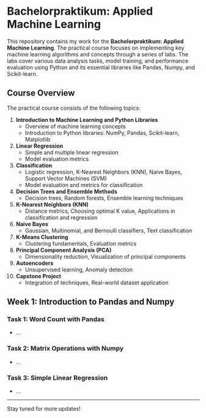 # Bachelorpraktikum: Applied Machine Learning

This repository contains my work for the **Bachelorpraktikum: Applied Machine Learning**. The practical course focuses on implementing key machine learning algorithms and concepts through a series of labs. The labs cover various data analysis tasks, model training, and performance evaluation using Python and its essential libraries like Pandas, Numpy, and Scikit-learn.

## Course Overview

The practical course consists of the following topics:
1. **Introduction to Machine Learning and Python Libraries**
   - Overview of machine learning concepts
   - Introduction to Python libraries: NumPy, Pandas, Scikit-learn, Matplotlib
2. **Linear Regression**
   - Simple and multiple linear regression
   - Model evaluation metrics
3. **Classification**
   - Logistic regression, K-Nearest Neighbors (KNN), Naive Bayes, Support Vector Machines (SVM)
   - Model evaluation and metrics for classification
4. **Decision Trees and Ensemble Methods**
   - Decision trees, Random forests, Ensemble learning techniques
5. **K-Nearest Neighbors (KNN)**
   - Distance metrics, Choosing optimal K value, Applications in classification and regression
6. **Naive Bayes**
   - Gaussian, Multinomial, and Bernoulli classifiers, Text classification
7. **K-Means Clustering**
   - Clustering fundamentals, Evaluation metrics
8. **Principal Component Analysis (PCA)**
   - Dimensionality reduction, Visualization of principal components
9. **Autoencoders**
   - Unsupervised learning, Anomaly detection
10. **Capstone Project**
    - Integration of techniques, Real-world dataset application

## Week 1: Introduction to Pandas and Numpy

### Task 1: Word Count with Pandas
- ...

### Task 2: Matrix Operations with Numpy
- ...

### Task 3: Simple Linear Regression
- ...

---

Stay tuned for more updates!
